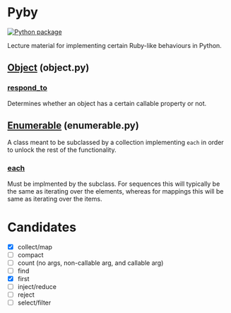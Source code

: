# Pyby

[![Python package](https://github.com/DevL/pyby/actions/workflows/python-package.yml/badge.svg)](https://github.com/DevL/pyby/actions/workflows/python-package.yml)

Lecture material for implementing certain Ruby-like behaviours in Python.

## [Object](https://ruby-doc.org/core-3.1.1/Object.html) (object.py)

### [respond_to](https://ruby-doc.org/core-3.1.1/Object.html#method-i-respond_to-3F)

Determines whether an object has a certain callable property or not.

## [Enumerable](https://ruby-doc.org/core-3.1.1/Enumerable.html) (enumerable.py)

A class meant to be subclassed by a collection implementing `each` in order to unlock the rest of the functionality.

### [each](https://ruby-doc.org/core-3.1.1/Enumerable.html#module-Enumerable-label-Enumerable+in+Ruby+Core+Classes)

Must be implmented by the subclass.
For sequences this will typically be the same as iterating over the elements,
whereas for mappings this will be same as iterating over the items.

# Candidates

- [x] collect/map
- [ ] compact
- [ ] count (no args, non-callable arg, and callable arg)
- [ ] find
- [x] first
- [ ] inject/reduce
- [ ] reject
- [ ] select/filter
